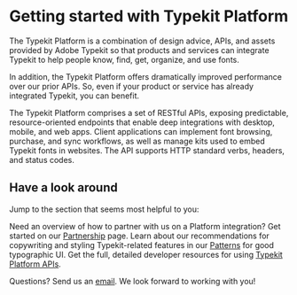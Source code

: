 # Getting started with Typekit Platform

The Typekit Platform is a combination of design advice, APIs, and assets provided by Adobe Typekit so that products and services can integrate Typekit to help people know, find, get, organize, and use fonts.

In addition, the Typekit Platform offers dramatically improved performance over our prior APIs. So, even if your product or service has already integrated Typekit, you can benefit.

The Typekit Platform comprises a set of RESTful APIs, exposing predictable, resource-oriented endpoints that enable deep integrations with desktop, mobile, and web apps. Client applications can implement font browsing, purchase, and sync workflows, as well as manage kits used to embed Typekit fonts in websites. The API supports HTTP standard verbs, headers, and status codes.

## Have a look around
Jump to the section that seems most helpful to you:

Need an overview of how to partner with us on a Platform integration? Get started on our [Partnership](partnership.md) page.
Learn about our recommendations for copywriting and styling Typekit-related features in our [Patterns](patterns.md) for good typographic UI.
Get the full, detailed developer resources for using [Typekit Platform APIs](api_reference.md).

Questions? Send us an <a href="mailto:support+partners@typekit.com">email</a>. We look forward to working with you!
